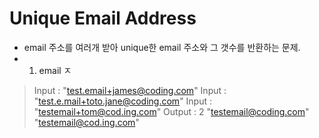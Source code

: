 # Unique Email Address 

- email 주소를 여러개 받아 unique한 email 주소와 그 갯수를 반환하는 문제.
- 1. email ㅈ

> Input : "test.email+james@coding.com"
> Input : "test.e.mail+toto.jane@coding.com"
> Input : "testemail+tom@cod.ing.com"
> Output : 2
> "testemail@coding.com"
> "testemail@cod.ing.com"